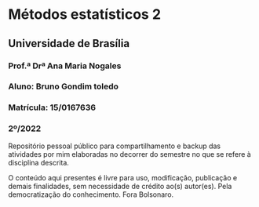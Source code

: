 # Métodos estatísticos 2
## Universidade de Brasília
### Prof.ª Drª Ana Maria Nogales
### Aluno: Bruno Gondim toledo
### Matrícula: 15/0167636
### 2º/2022

Repositório pessoal público para compartilhamento e backup das atividades por mim elaboradas no decorrer do semestre no que se refere à disciplina descrita. 

O conteúdo aqui presentes é livre para uso, modificação, publicação e demais finalidades, sem necessidade de crédito ao(s) autor(es).
Pela democratização do conhecimento. Fora Bolsonaro.
